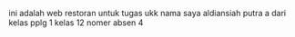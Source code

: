 ini adalah web restoran untuk tugas ukk nama saya aldiansiah putra a dari kelas pplg 1 kelas 12 nomer absen 4
